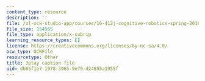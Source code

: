 ```yaml
---
content_type: resource
description: ''
file: /ol-ocw-studio-app/courses/16-412j-cognitive-robotics-spring-2016/db05f1e7197839659e79d24655a1955f_xmImNoDc9Z4.srt
file_size: 154565
file_type: application/x-subrip
learning_resource_types: []
license: https://creativecommons.org/licenses/by-nc-sa/4.0/
ocw_type: OCWFile
resourcetype: Other
title: 3play caption file
uid: db05f1e7-1978-3965-9e79-d24655a1955f
---
```

